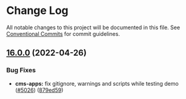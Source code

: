 # Change Log

All notable changes to this project will be documented in this file.
See [Conventional Commits](https://conventionalcommits.org) for commit guidelines.

## [16.0.0](https://github.com/uniformdev/platform/compare/v15.0.0...v16.0.0) (2022-04-26)


### Bug Fixes

* **cms-apps:** fix gitignore, warnings and scripts while testing demo ([#5026](https://github.com/uniformdev/platform/issues/5026)) ([879ed59](https://github.com/uniformdev/platform/commit/879ed59b5177b5c4e541687e627a3f68b435e08e))

